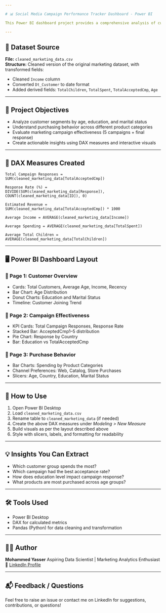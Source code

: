 ```yaml
---

# 📊 Social Media Campaign Performance Tracker Dashboard - Power BI

This Power BI dashboard project provides a comprehensive analysis of customer demographics, campaign effectiveness, and product purchase behaviors based on a cleaned marketing dataset.

---
```


## 📁 Dataset Source

**File:** `cleaned_marketing_data.csv`  
**Structure:** Cleaned version of the original marketing dataset, with transformed fields:
- Cleaned `Income` column
- Converted `Dt_Customer` to date format
- Added derived fields: `TotalChildren`, `TotalSpent`, `TotalAcceptedCmp`, `Age`

---

## 🎯 Project Objectives

- Analyze customer segments by age, education, and marital status
- Understand purchasing behavior across different product categories
- Evaluate marketing campaign effectiveness (5 campaigns + final response)
- Create actionable insights using DAX measures and interactive visuals

---

## 🧠 DAX Measures Created

```DAX
Total Campaign Responses = SUM(cleaned_marketing_data[TotalAcceptedCmp])

Response Rate (%) = 
DIVIDE(SUM(cleaned_marketing_data[Response]), COUNT(cleaned_marketing_data[ID]), 0)

Estimated Revenue = 
SUM(cleaned_marketing_data[TotalAcceptedCmp]) * 1000

Average Income = AVERAGE(cleaned_marketing_data[Income])

Average Spending = AVERAGE(cleaned_marketing_data[TotalSpent])

Average Total Children = AVERAGE(cleaned_marketing_data[TotalChildren])
````

---

## 🖥️ Power BI Dashboard Layout

### 📌 Page 1: Customer Overview

* Cards: Total Customers, Average Age, Income, Recency
* Bar Chart: Age Distribution
* Donut Charts: Education and Marital Status
* Timeline: Customer Joining Trend

### 📌 Page 2: Campaign Effectiveness

* KPI Cards: Total Campaign Responses, Response Rate
* Stacked Bar: AcceptedCmp1–5 distribution
* Pie Chart: Response by Country
* Bar: Education vs TotalAcceptedCmp

### 📌 Page 3: Purchase Behavior

* Bar Charts: Spending by Product Categories
* Channel Preferences: Web, Catalog, Store Purchases
* Slicers: Age, Country, Education, Marital Status

---

## 📌 How to Use

1. Open Power BI Desktop
2. Load `cleaned_marketing_data.csv`
3. Rename table to `cleaned_marketing_data` (if needed)
4. Create the above DAX measures under *Modeling > New Measure*
5. Build visuals as per the layout described above
6. Style with slicers, labels, and formatting for readability

---

## 💡 Insights You Can Extract

* Which customer group spends the most?
* Which campaign had the best acceptance rate?
* How does education level impact campaign response?
* What products are most purchased across age groups?

---

## 🛠️ Tools Used

* Power BI Desktop
* DAX for calculated metrics
* Pandas (Python) for data cleaning and transformation

---

## 👨‍💻 Author

**Mohammed Yasser**
Aspiring Data Scientist | Marketing Analytics Enthusiast
🔗 [LinkedIn Profile](https://www.linkedin.com/in/yasser-reyvan)

---

## 📬 Feedback / Questions

Feel free to raise an issue or contact me on LinkedIn for suggestions, contributions, or questions!
